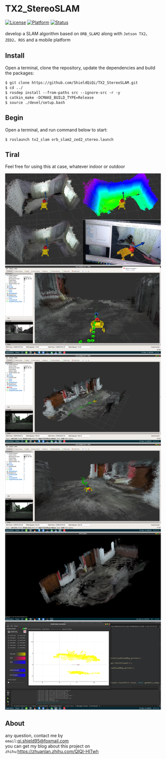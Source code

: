 # TX2_StereoSLAM
[![License](https://img.shields.io/badge/License-Apache%202.0-green.svg)](https://opensource.org/licenses/Apache-2.0)
[![Platform](https://img.shields.io/badge/ROS-melodic-yellow.svg)](<>)
[![Status](https://img.shields.io/badge/Staus-Processing-blue.svg)](<>)
<br><br>
develop a SLAM algorithm based on `ORB_SLAM2` along with `Jetson TX2`、`ZED2`、`ROS` and a mobile platform
<br>
## Install

Open a terminal, clone the repository, update the dependencies and build the packages:

    $ git clone https://github.com/ShieldQiQi/TX2_StereoSLAM.git
    $ cd ../
    $ rosdep install --from-paths src --ignore-src -r -y
    $ catkin_make -DCMAKE_BUILD_TYPE=Release
    $ source ./devel/setup.bash

## Begin

Open a terminal, and run command below to start:

    $ roslaunch tx2_slam orb_slam2_zed2_stereo.launch

## Tiral

Feel free for using this at case, whatever indoor or outdoor

![demo0](https://github.com/ShieldQiQi/TX2_StereoSLAM/blob/master/Demo_Pictures/0.png)
![demo1](https://github.com/ShieldQiQi/TX2_StereoSLAM/blob/master/Demo_Pictures/1.png)
![demo2](https://github.com/ShieldQiQi/TX2_StereoSLAM/blob/master/Demo_Pictures/2.png)
![demo3](https://github.com/ShieldQiQi/TX2_StereoSLAM/blob/master/Demo_Pictures/3.png)
![demo4](https://github.com/ShieldQiQi/TX2_StereoSLAM/blob/master/Demo_Pictures/4.png)
![demo5](https://github.com/ShieldQiQi/TX2_StereoSLAM/blob/master/Demo_Pictures/5.png)

## About

any question, contact me by<br>
`email`:qi.shield95@foxmail.com<br>
you can get my blog about this project on<br>
`zhihu`:https://zhuanlan.zhihu.com/QIQI-HITwh

